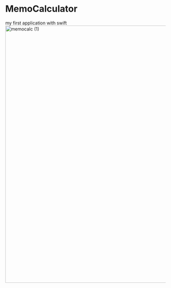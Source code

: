 
# MemoCalculator
my first application with swift
<img width="810" alt="memocalc (1)" src="https://user-images.githubusercontent.com/62521215/200501013-772394db-e815-49bd-bdc7-2c6322af5285.png">
